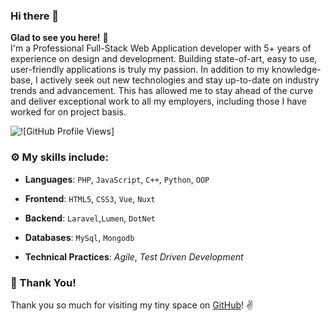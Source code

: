 ### Hi there 👋
**Glad to see you here!** :star_struck: <br>
I'm a Professional Full-Stack Web Application developer with 5+ years of experience on design and development. Building state-of-art, easy to use, user-friendly applications is truly my passion. In addition to my knowledge-base, I actively seek out new technologies and stay up-to-date on industry trends and advancement. This has allowed me to stay ahead of the curve and deliver exceptional work to all my employers, including those I have worked for on project basis.  



<!--
- 🔭 I like to build things for the web
- 🌱 I’m currently learning dev ops technologies
- 👯 I’m looking to collaborate on anything challanging
- 💬 Ask me anything
- 📫 How to reach me: [Technostupid.com](https://technostupid.com) | [Email me](mailto:pial.coder@gmail.com)
 -->
<!--
[![Pial's github stats](https://github-readme-stats.vercel.app/api?username=techno-stupid&show_icons=true)](https://github.com/techno-stupid)
 -->

![![GitHub Profile Views]](https://komarev.com/ghpvc/?username=techno-stupid)

### :gear: My skills include:

- **Languages**: `PHP`, `JavaScript`, `C++`, `Python`, `OOP`

- **Frontend**: `HTML5`, `CSS3`, `Vue`, `Nuxt`

- **Backend**: `Laravel`,`Lumen`, `DotNet`

- **Databases**: `MySql`, `Mongodb`

- **Technical Practices**: *Agile*, *Test Driven Development*


### :hugs: Thank You!

Thank you so much for visiting my tiny space on [GitHub](https://github.com/techno-stupi)! :v:
